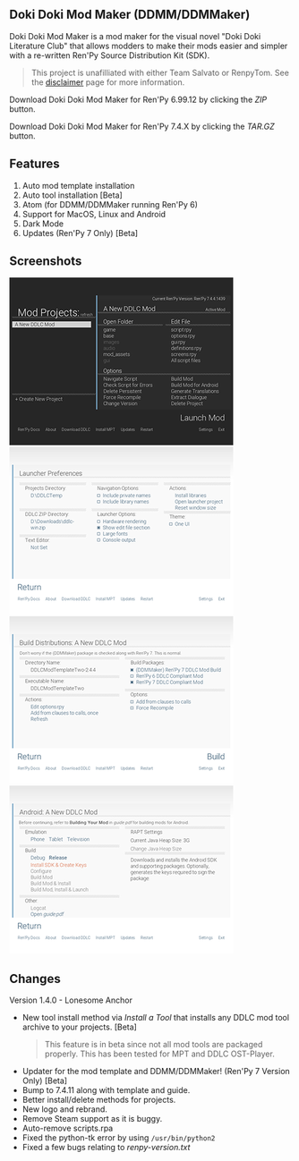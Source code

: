 ## Doki Doki Mod Maker (DDMM/DDMMaker)

Doki Doki Mod Maker is a mod maker for the visual novel "Doki Doki Literature Club" that allows modders to make their mods easier and simpler with a re-written Ren'Py Source Distribution Kit (SDK).
> This project is unafilliated with either Team Salvato or RenpyTom. See the [disclaimer](https://ganstakingofsa.github.io/information/disclaimer/disclaimer.html) page for more information.

Download Doki Doki Mod Maker for Ren'Py 6.99.12 by clicking the *ZIP* button.

Download Doki Doki Mod Maker for Ren'Py 7.4.X by clicking the *TAR.GZ* button.

## Features
1. Auto mod template installation
2. Auto tool installation [Beta]
3. Atom (for DDMM/DDMMaker running Ren'Py 6)
4. Support for MacOS, Linux and Android
5. Dark Mode
6. Updates (Ren'Py 7 Only) [Beta]

## Screenshots

![DDMMaker Screenshot 1](assets/ddmmaker/screenshot0003E.png)
![DDMMaker Screenshot 2](assets/ddmmaker/screenshot0002E.png)
![DDMMaker Screenshot 3](assets/ddmmaker/screenshot0004E.png)
![DDMMaker Screenshot 4](assets/ddmmaker/screenshot0001E.png)

## Changes

Version 1.4.0 - Lonesome Anchor
- New tool install method via *Install a Tool* that installs any DDLC mod tool archive to your projects. [Beta]
    > This feature is in beta since not all mod tools are packaged properly. This has been tested for MPT and DDLC OST-Player.
- Updater for the mod template and DDMM/DDMMaker! (Ren'Py 7 Version Only) [Beta]
- Bump to 7.4.11 along with template and guide.
- Better install/delete methods for projects.
- New logo and rebrand.
- Remove Steam support as it is buggy.
- Auto-remove scripts.rpa
- Fixed the python-tk error by using `/usr/bin/python2`
- Fixed a few bugs relating to *renpy-version.txt*
